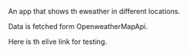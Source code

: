 An app that shows th eweather in different locations.

Data is fetched form OpenweatherMapApi.

Here is th elive link for testing.
